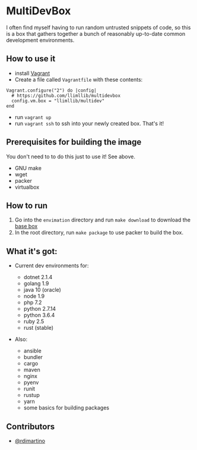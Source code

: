 # MultiDevBox

I often find myself having to run random untrusted snippets of code, so this is
a box that gathers together a bunch of reasonably up-to-date common development
environments.

## How to use it

* install [Vagrant](https://www.vagrantup.com/)
* Create a file called `Vagrantfile` with these contents:

```
Vagrant.configure("2") do |config|
  # https://github.com/llimllib/multidevbox
  config.vm.box = "llimllib/multidev"
end
```

* run `vagrant up`
* run `vagrant ssh` to ssh into your newly created box. That's it!

## Prerequisites for building the image

You don't need to to do this just to use it! See above.

* GNU make
* wget
* packer
* virtualbox

## How to run

1. Go into the `envimation` directory and run `make download` to download the
   [base box](https://app.vagrantup.com/envimation/boxes/ubuntu-xenial)
2. In the root directory, run `make package` to use packer to build the box.

## What it's got:

* Current dev environments for:
  * dotnet 2.1.4
  * golang 1.9
  * java 10 (oracle)
  * node 1.9
  * php 7.2
  * python 2.7.14
  * python 3.6.4
  * ruby 2.5
  * rust (stable)

* Also:
  * ansible
  * bundler
  * cargo
  * maven
  * nginx
  * pyenv
  * runit
  * rustup
  * yarn
  * some basics for building packages

## Contributors

* [@rdimartino](https://github.com/rdimartino)
